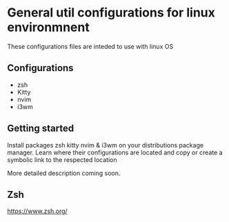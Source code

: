 # General util configurations for linux environmnent

These configurations files are inteded to use with linux OS


## Configurations
- zsh
- Kitty
- nvim
- i3wm

## Getting started

Install packages zsh kitty nvim & i3wm on your distributions package manager. Learn where their configurations are located and copy or create a symbolic link to the respected location

More detailed description coming soon.



## Zsh

https://www.zsh.org/
